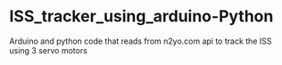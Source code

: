 # ISS_tracker_using_arduino-Python
Arduino and python code that reads from n2yo.com api to track the ISS using 3 servo motors
